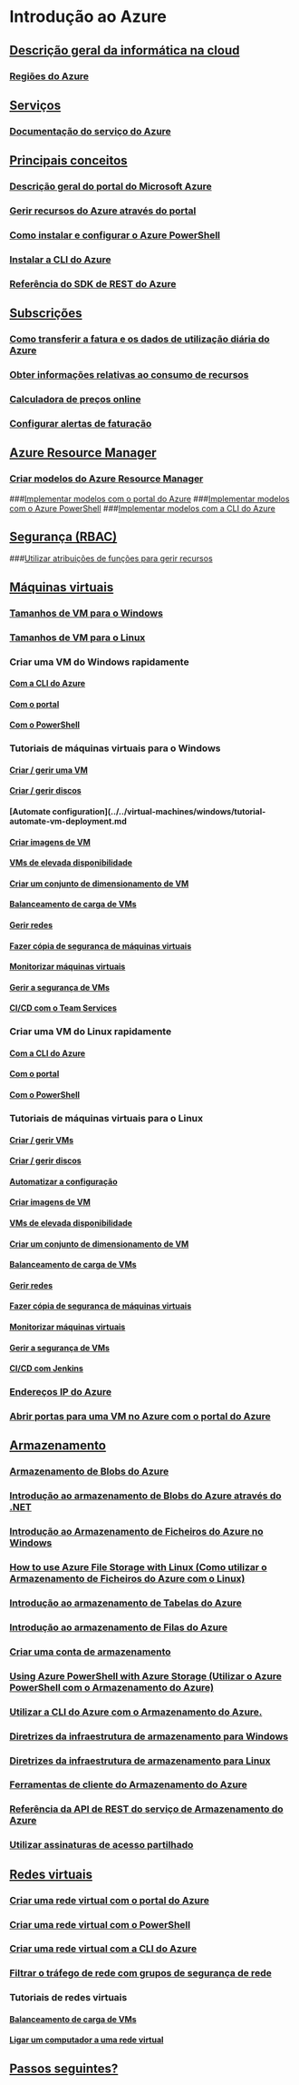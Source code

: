 # Introdução ao Azure
## [Descrição geral da informática na cloud](azure-operations-guide.md#cloud-computing-overview)
### [Regiões do Azure](https://azure.microsoft.com/regions/)
## [Serviços](azure-operations-guide.md#azure-services)
### [Documentação do serviço do Azure](https://docs.microsoft.com/azure)
## [Principais conceitos](azure-operations-guide.md#azure-key-concepts)
### [Descrição geral do portal do Microsoft Azure](https://azure.microsoft.com/documentation/articles/azure-portal-overview/) 
### [Gerir recursos do Azure através do portal](https://docs.microsoft.com/azure/azure-portal/resource-group-portal)
### [Como instalar e configurar o Azure PowerShell](/powershell/azure/install-azurerm-ps)
### [Instalar a CLI do Azure](/cli/azure/install-azure-cli.md?toc=%2fazure%2fguides%2foperations%2ftoc.json)
### [Referência do SDK de REST do Azure](https://docs.microsoft.com/rest/api/index)

## [Subscrições](azure-operations-guide.md#azure-subscriptions)
### [Como transferir a fatura e os dados de utilização diária do Azure](../../billing/billing-download-azure-invoice-daily-usage-date.md?toc=%2fazure%2fguides%2foperations%2ftoc.json)
### [Obter informações relativas ao consumo de recursos](../../billing/billing-usage-rate-card-overview.md?toc=%2fazure%2fguides%2foperations%2ftoc.json)
### [Calculadora de preços online](http://azure.microsoft.com/pricing/calculator)
### [Configurar alertas de faturação](../../billing/billing-set-up-alerts.md?toc=%2fazure%2fguides%2foperations%2ftoc.json)

## [Azure Resource Manager](azure-operations-guide.md#azure-resource-manager)

### [Criar modelos do Azure Resource Manager](../../resource-group-authoring-templates.md?toc=%2fazure%2fguides%2foperations%2ftoc.json)
###[Implementar modelos com o portal do Azure](../../azure-resource-manager/resource-group-template-deploy-portal.md?toc=%2fazure%2fguides%2foperations%2ftoc.json)
###[Implementar modelos com o Azure PowerShell](../../azure-resource-manager/resource-group-template-deploy.md?toc=%2fazure%2fguides%2foperations%2ftoc.json)
###[Implementar modelos com a CLI do Azure](../../azure-resource-manager/resource-group-template-deploy-cli.md?toc=%2fazure%2fguides%2foperations%2ftoc.json)

## [Segurança (RBAC)](azure-operations-guide.md#security-of-azure-resource)
###[Utilizar atribuições de funções para gerir recursos](../../active-directory/role-based-access-control-configure.md?toc=%2fazure%2fguides%2foperations%2ftoc.json)

## [Máquinas virtuais](azure-operations-guide.md#azure-virtual-machines)
### [Tamanhos de VM para o Windows](../../virtual-machines/windows/sizes.md?toc=%2fazure%2fguides%2foperations%2ftoc.json) 
### [Tamanhos de VM para o Linux](../../virtual-machines/linux/sizes.md?toc=%2fazure%2fguides%2foperations%2ftoc.json)


### Criar uma VM do Windows rapidamente
#### [Com a CLI do Azure](../../virtual-machines/windows/quick-create-cli.md?toc=%2fazure%2fguides%2foperations%2ftoc.json)
#### [Com o portal](../../virtual-machines/windows/quick-create-portal.md?toc=%2fazure%2fguides%2foperations%2ftoc.json)
#### [Com o PowerShell](../../virtual-machines/windows/quick-create-powershell.md?toc=%2fazure%2fguides%2foperations%2ftoc.json)
### Tutoriais de máquinas virtuais para o Windows
#### [Criar / gerir uma VM](../../virtual-machines/windows/tutorial-manage-vm.md?toc=%2fazure%2fguides%2foperations%2ftoc.json)
#### [Criar / gerir discos](../../virtual-machines/windows/tutorial-manage-data-disk.md?toc=%2fazure%2fguides%2foperations%2ftoc.json)
#### [Automate configuration](../../virtual-machines/windows/tutorial-automate-vm-deployment.md
#### [Criar imagens de VM](../../virtual-machines/windows/tutorial-custom-images.md?toc=%2fazure%2fguides%2foperations%2ftoc.json)
#### [VMs de elevada disponibilidade](../../virtual-machines/windows/tutorial-availability-sets.md?toc=%2fazure%2fguides%2foperations%2ftoc.json)
#### [Criar um conjunto de dimensionamento de VM](../../virtual-machines/windows/tutorial-create-vmss.md?toc=%2fazure%2fguides%2foperations%2ftoc.json)
#### [Balanceamento de carga de VMs](../../virtual-machines/windows/tutorial-load-balancer.md?toc=%2fazure%2fguides%2foperations%2ftoc.json)
#### [Gerir redes](../../virtual-machines/windows/tutorial-virtual-network.md?toc=%2fazure%2fguides%2foperations%2ftoc.json)
#### [Fazer cópia de segurança de máquinas virtuais](../../virtual-machines/windows/tutorial-backup-vms.md?toc=%2fazure%2fguides%2foperations%2ftoc.json)
#### [Monitorizar máquinas virtuais](../../virtual-machines/windows/tutorial-monitoring.md?toc=%2fazure%2fguides%2foperations%2ftoc.json)
#### [Gerir a segurança de VMs](../../virtual-machines/windows/tutorial-azure-security.md?toc=%2fazure%2fguides%2foperations%2ftoc.json)
#### [CI/CD com o Team Services](../../virtual-machines/windows/tutorial-vsts-iis-cicd.md?toc=%2fazure%2fguides%2foperations%2ftoc.json)

### Criar uma VM do Linux rapidamente
#### [Com a CLI do Azure](../../virtual-machines/linux/quick-create-cli.md?toc=%2fazure%2fguides%2foperations%2ftoc.json)
#### [Com o portal](../../virtual-machines/linux/quick-create-portal.md?toc=%2fazure%2fguides%2foperations%2ftoc.json)
#### [Com o PowerShell](../../virtual-machines/linux/quick-create-powershell.md?toc=%2fazure%2fguides%2foperations%2ftoc.json)
### Tutoriais de máquinas virtuais para o Linux
#### [Criar / gerir VMs](../../virtual-machines/linux/tutorial-manage-vm.md?toc=%2fazure%2fguides%2foperations%2ftoc.json)
#### [Criar / gerir discos](../../virtual-machines/linux/tutorial-manage-disks.md?toc=%2fazure%2fguides%2foperations%2ftoc.json)
#### [Automatizar a configuração](../../virtual-machines/linux/tutorial-automate-vm-deployment.md?toc=%2fazure%2fguides%2foperations%2ftoc.json)
#### [Criar imagens de VM](../../virtual-machines/linux/tutorial-custom-images.md?toc=%2fazure%2fguides%2foperations%2ftoc.json)
#### [VMs de elevada disponibilidade](../../virtual-machines/linux/tutorial-availability-sets.md?toc=%2fazure%2fguides%2foperations%2ftoc.json)
#### [Criar um conjunto de dimensionamento de VM](../../virtual-machines/linux/tutorial-create-vmss.md?toc=%2fazure%2fguides%2foperations%2ftoc.json)
#### [Balanceamento de carga de VMs](../../virtual-machines/linux/tutorial-load-balancer.md?toc=%2fazure%2fguides%2foperations%2ftoc.json)
#### [Gerir redes](../../virtual-machines/linux/tutorial-virtual-network.md?toc=%2fazure%2fguides%2foperations%2ftoc.json)
#### [Fazer cópia de segurança de máquinas virtuais](../../virtual-machines/linux/tutorial-backup-vms.md?toc=%2fazure%2fguides%2foperations%2ftoc.json)
#### [Monitorizar máquinas virtuais](../../virtual-machines/linux/tutorial-monitoring.md?toc=%2fazure%2fguides%2foperations%2ftoc.json)
#### [Gerir a segurança de VMs](../../virtual-machines/linux/tutorial-azure-security.md?toc=%2fazure%2fguides%2foperations%2ftoc.json)
#### [CI/CD com Jenkins](../../virtual-machines/linux/tutorial-jenkins-github-docker-cicd.md?toc=%2fazure%2fguides%2foperations%2ftoc.json)

### [Endereços IP do Azure](../../virtual-network/virtual-network-ip-addresses-overview-arm.md?toc=%2fazure%2fguides%2foperations%2ftoc.json)
### [Abrir portas para uma VM no Azure com o portal do Azure](../../virtual-machines/windows/nsg-quickstart-portal.md?toc=%2fazure%2fguides%2foperations%2ftoc.json)

## [Armazenamento](azure-operations-guide.md#azure-storage)

### [Armazenamento de Blobs do Azure](../../storage/storage-blob-storage-tiers.md?toc=%2fazure%2fguides%2foperations%2ftoc.json)
### [Introdução ao armazenamento de Blobs do Azure através do .NET](../../storage/storage-dotnet-how-to-use-blobs.md?toc=%2fazure%2fguides%2foperations%2ftoc.json)
### [Introdução ao Armazenamento de Ficheiros do Azure no Windows](../../storage/storage-dotnet-how-to-use-files.md?toc=%2fazure%2fguides%2foperations%2ftoc.json) 
### [How to use Azure File Storage with Linux (Como utilizar o Armazenamento de Ficheiros do Azure com o Linux)](../../storage/storage-how-to-use-files-linux.md?toc=%2fazure%2fguides%2foperations%2ftoc.json)
### [Introdução ao armazenamento de Tabelas do Azure](../../storage/storage-dotnet-how-to-use-tables.md?toc=%2fazure%2fguides%2foperations%2ftoc.json)
### [Introdução ao armazenamento de Filas do Azure](../../storage/storage-dotnet-how-to-use-queues.md?toc=%2fazure%2fguides%2foperations%2ftoc.json)
### [Criar uma conta de armazenamento](../../storage/storage-create-storage-account.md#create-a-storage-account)
### [Using Azure PowerShell with Azure Storage (Utilizar o Azure PowerShell com o Armazenamento do Azure)](../../storage/storage-powershell-guide-full.md?toc=%2fazure%2fguides%2foperations%2ftoc.json)
### [Utilizar a CLI do Azure com o Armazenamento do Azure.](../../storage/storage-azure-cli.md?toc=%2fazure%2fguides%2foperations%2ftoc.json)
### [Diretrizes da infraestrutura de armazenamento para Windows](../../virtual-machines/windows/infrastructure-storage-solutions-guidelines.md?toc=%2fazure%2fguides%2foperations%2ftoc.json)
### [Diretrizes da infraestrutura de armazenamento para Linux](../../virtual-machines/linux/infrastructure-storage-solutions-guidelines.md?toc=%2fazure%2fguides%2foperations%2ftoc.json)
### [Ferramentas de cliente do Armazenamento do Azure](../../storage/storage-explorers.md?toc=%2fazure%2fguides%2foperations%2ftoc.json)
### [Referência da API de REST do serviço de Armazenamento do Azure](/rest/api/storageservices/Azure-Storage-Services-REST-API-Reference)
### [Utilizar assinaturas de acesso partilhado](../../storage/storage-dotnet-shared-access-signature-part-1.md?toc=%2fazure%2fguides%2foperations%2ftoc.json)



## [Redes virtuais](azure-operations-guide.md#azure-virtual-network)
### [Criar uma rede virtual com o portal do Azure](../../virtual-network/virtual-networks-create-vnet-arm-pportal.md?toc=%2fazure%2fguides%2foperations%2ftoc.json)
### [Criar uma rede virtual com o PowerShell](../../virtual-network/virtual-networks-create-vnet-arm-ps.md?toc=%2fazure%2fguides%2foperations%2ftoc.json)
### [Criar uma rede virtual com a CLI do Azure](../../virtual-network/virtual-networks-create-vnet-arm-cli.md?toc=%2fazure%2fguides%2foperations%2ftoc.json)
### [Filtrar o tráfego de rede com grupos de segurança de rede](../../virtual-network/virtual-networks-nsg.md?toc=%2fazure%2fguides%2foperations%2ftoc.json)
### Tutoriais de redes virtuais
#### [Balanceamento de carga de VMs](../../virtual-machines/linux/tutorial-load-balance-nodejs.md?toc=%2fazure%2fguides%2foperations%2ftoc.json)
#### [Ligar um computador a uma rede virtual](../../vpn-gateway/vpn-gateway-howto-point-to-site-resource-manager-portal.md?toc=%2fazure%2fguides%2foperations%2ftoc.json)

## [Passos seguintes?](azure-operations-guide.md#next-steps)
